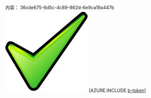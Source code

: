 内容： 36cde675-6d5c-4c89-862d-6e9ca19a447b![图像](621db21a-e941-41fa-b4ea-fe3ac2806b14.png)
[AZURE.INCLUDE [b-token](3051c433-a8ae-400c-ad67-1a7c0bf95320.md)]

